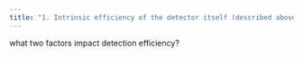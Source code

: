```yaml
---
title: "1. Intrinsic efficiency of the detector itself (described above)  2. Geometry of the radiation detector in relation to the source of radiation: (geometric efficiency)"
---
```

what two factors impact detection efficiency?

